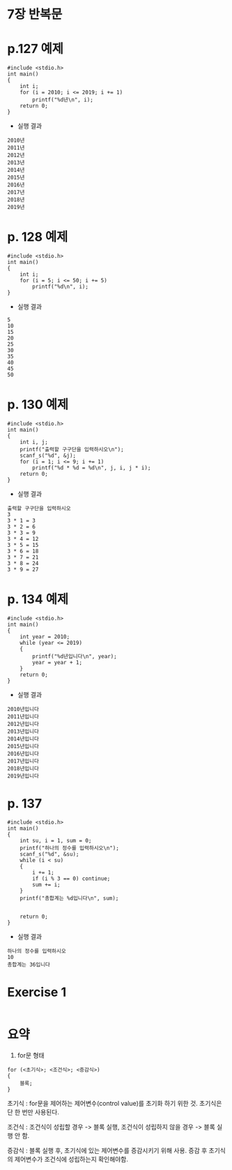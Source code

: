 # 7장 반복문
# p.127 예제
```
#include <stdio.h>
int main()
{
	int i;
	for (i = 2010; i <= 2019; i += 1)
		printf("%d년\n", i);
	return 0;
}
```


- 실행 결과
```
2010년
2011년
2012년
2013년
2014년
2015년
2016년
2017년
2018년
2019년
```

# p. 128 예제
```
#include <stdio.h>
int main()
{
	int i;
	for (i = 5; i <= 50; i += 5)
		printf("%d\n", i);
}
```

- 실행 결과
```
5
10
15
20
25
30
35
40
45
50
```

# p. 130 예제
```
#include <stdio.h>
int main()
{
	int i, j;
	printf("출력할 구구단을 입력하시오\n");
	scanf_s("%d", &j);
	for (i = 1; i <= 9; i += 1)
		printf("%d * %d = %d\n", j, i, j * i);
	return 0;
}
```
- 실행 결과
```
출력할 구구단을 입력하시오
3
3 * 1 = 3
3 * 2 = 6
3 * 3 = 9
3 * 4 = 12
3 * 5 = 15
3 * 6 = 18
3 * 7 = 21
3 * 8 = 24
3 * 9 = 27
```

# p. 134 예제

```
#include <stdio.h>
int main()
{
	int year = 2010;
	while (year <= 2019)
	{
		printf("%d년입니다\n", year);
		year = year + 1;
	}
	return 0;
}
```

- 실행 결과
```
2010년입니다
2011년입니다
2012년입니다
2013년입니다
2014년입니다
2015년입니다
2016년입니다
2017년입니다
2018년입니다
2019년입니다
```

# p. 137

```
#include <stdio.h>
int main()
{
	int su, i = 1, sum = 0;
	printf("하나의 정수를 입력하시오\n");
	scanf_s("%d", &su);
	while (i < su)
	{
		i += 1;
		if (i % 3 == 0) continue;
		sum += i;
	}
	printf("총합계는 %d입니다\n", sum);


	return 0;
}
```



- 실행 결과
```
하나의 정수를 입력하시오
10
총합계는 36입니다
```

# Exercise 1

```
```

# 요약

1. for문 형태
```
for (<초기식>; <조건식>; <증감식>)
{
    블록;
}
```

초기식 : for문을 제어하는 제어변수(control value)를 초기화 하기 위한 것. 초기식은 단 한 번만 사용된다. 

조건식 : 조건식이 성립할 경우 -> 블록 실행, 조건식이 성립하지 않을 경우 -> 블록 실행 안 함.

증감식 : 블록 실행 후, 초기식에 있는 제어변수를 증감시키기 위해 사용. 증감 후 초기식의 제어변수가 조건식에 성립하는지 확인해야함.


